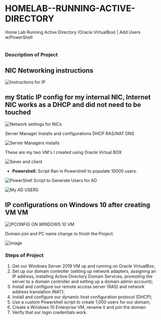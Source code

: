 # HOMELAB--RUNNING-ACTIVE-DIRECTORY
Home Lab Running Active Directory (Oracle VirtualBox) | Add Users w/PowerShell
<h1></h1>

 ### Description of Project

<h2>NIC Networking instructions</h2>

![Instructions for IP](https://github.com/Dmoore125/HOMELAB--RUNNING-ACTIVE-DIRECTORY-/assets/162640561/92b787cc-aadd-432f-9c9c-389f9f8e532a)



<h2> my Static IP config for my internal NIC, Internet NIC works as a DHCP and did not need to be touched</h2>

![Network settings for NICs](https://github.com/Dmoore125/HOMELAB--RUNNING-ACTIVE-DIRECTORY-/assets/162640561/b34287d7-4f70-43ef-bfbb-2447e4fb8515)



Server Manager Installs and configurations 
DHCP
RAS/NAT
DNS

![Server Managers installs](https://github.com/Dmoore125/HOMELAB--RUNNING-ACTIVE-DIRECTORY-/assets/162640561/e41e6691-7f5d-4944-b11a-67747d455b4f)



These are my two VM's I created using Oracle Virtual BOX

![Sever and client](https://github.com/Dmoore125/HOMELAB--RUNNING-ACTIVE-DIRECTORY-/assets/162640561/d0137388-a60a-4a22-99b2-955e6c61783f)



- <b>Powershell:</b> Script Ran in Powershell to populate 10000 users.

![PowerShell Script to Generate Users for AD](https://github.com/Dmoore125/HOMELAB--RUNNING-ACTIVE-DIRECTORY-/assets/162640561/1c8839a9-7035-4337-b92c-cc862c4a9045)

![My AD USERS](https://github.com/Dmoore125/HOMELAB--RUNNING-ACTIVE-DIRECTORY-/assets/162640561/b398728c-db7f-4419-bd35-6b656984184e)

  

<h2>IP configurations on Windows 10 after creating VM VM</h2> 

![IPCONFIG ON WINDOWS 10 VM](https://github.com/Dmoore125/HOMELAB--RUNNING-ACTIVE-DIRECTORY-/assets/162640561/3b1f0289-74a2-4402-b904-83d007bb66b4)




Domain join and PC name change to finish the Project.

![image](https://github.com/Dmoore125/HOMELAB--RUNNING-ACTIVE-DIRECTORY-/assets/162640561/dc98f61f-17cf-45ad-84fe-0f87e2ce337f)


</p>

 ### Steps of Project
1. Get our Windows Server 2019 VM up and running on Oracle VirtualBox;
2. Set up our domain controller (setting up network adapters, assigning an IP address, installing Active Directory Domain Services, promoting the server to a domain controller and setting up a domain admin account);
3. Install and configure our remote access server (RAS) and network address translation (NAT);
4. Install and configure our dynamic host configuration protocol (DHCP);
5. Use a custom Powershell script to create 1,000 users for our domain;
6. Create a Windows 10 Enterprise VM, rename it and join the domain
7. Verify that our login credentials work.


</p>


<!--
 ```diff
- text in red
+ text in green
! text in orange
# text in gray
@@ text in purple (and bold)@@
```
--!>
